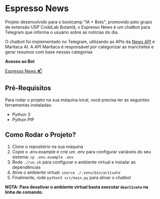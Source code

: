 # Espresso News

Projeto desenvolvido para o bootcamp "IA + Bots", promovido pelo grupo de extensão USP CodeLab Butantã, o Espresso News é um chatbot para Telegram que informa o usuário sobre as notícias do dia.

O chatbot foi implementado no Telegram, utilizando as APIs da [News API](https://newsapi.org/) e Maritaca AI. A API Maritaca é responsável por categorizar as manchetes e gerar resumos com base nessas categorias

**Acesso ao Bot**

[Espresso News 📬](t.me/espressoNews_bot)

## Pré-Requisitos
Para rodar o projeto na sua máquina local, você precisa ter as seguintes ferramentas instaladas:
* Python 3
* Python PIP

## Como Rodar o Projeto?
1. Clone o repositório na sua máquina
2. Copie o .env.example e crie um .env para configurar variáveis do seu sistema: `cp .env.example .env`
3. Rode `./run.sh` para configurar o ambiente virtual e instalar as dependências
4. Ative o ambiente virtual: `source ./.venv/bin/activate`
5. Finalmente, rode `python3 src/main.py` para ativar o chatbot

**NOTA: Para desativar o ambiente virtual basta executar `deactivate` na linha de comando.**
